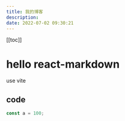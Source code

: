 ```yaml
---
title: 我的博客
description:
date: 2022-07-02 09:30:21
---
```


<!-- notes test -->

[[toc]]

<ReactTest ></ReactTest>

# hello react-markdown

use vite

## code

```js
const a = 100;
```
